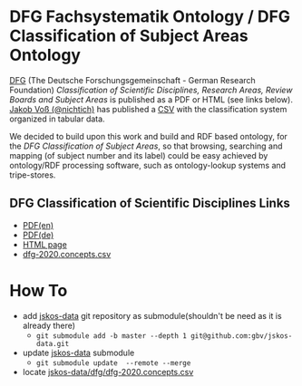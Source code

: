 # DFG Fachsystematik Ontology / DFG Classification of Subject Areas Ontology

[DFG](https://www.dfg.de/en) (The Deutsche Forschungsgemeinschaft - German Research Foundation) *Classification of Scientific Disciplines, Research Areas, Review Boards and Subject Areas* is published as a PDF or HTML (see links below). 
[Jakob Voß (@nichtich)](https://github.com/nichtich) has published a [CSV](https://github.com/gbv/jskos-data/blob/master/dfg/dfg-2020.concepts.csv) with the classification system organized in tabular data.

We decided to build upon this work and build and RDF based ontology, for the *DFG Classification of Subject Areas*, so that browsing, searching and mapping (of subject number and its label) could be easy achieved by ontology/RDF processing software, such as ontology-lookup systems and tripe-stores.

## DFG Classification of Scientific Disciplines Links
* [PDF(en)](https://www.dfg.de/download/pdf/dfg_im_profil/gremien/fachkollegien/amtsperiode_2020_2024/fachsystematik_2020-2024_en_grafik.pdf)
* [PDF(de)](ihttps://www.dfg.de/download/pdf/dfg_im_profil/gremien/fachkollegien/amtsperiode_2020_2024/fachsystematik_2020-2024_de_grafik.pdf)
* [HTML page](https://www.dfg.de/en/dfg_profile/statutory_bodies/review_boards/subject_areas/index.jsp)
* [dfg-2020.concepts.csv](https://github.com/gbv/jskos-data/blob/master/dfg/dfg-2020.concepts.csv)


# How To
* add [jskos-data](https://github.com/gbv/jskos-data) git repository as submodule(shouldn't be need as it is already there)
    * `git submodule add -b master --depth 1 git@github.com:gbv/jskos-data.git`
* update [jskos-data](https://github.com/gbv/jskos-data) submodule
    * `git submodule update  --remote --merge` 
* locate [jskos-data/dfg/dfg-2020.concepts.csv](./jskos-data/dfg/dfg-2020.concepts.csv)
